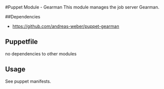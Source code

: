 #Puppet Module - Gearman
This module manages the job server Gearman.

##Dependencies

- https://github.com/andreas-weber/puppet-gearman

## Puppetfile

no dependencies to other modules

## Usage

See puppet manifests.
